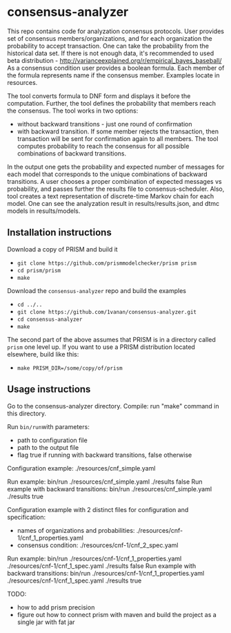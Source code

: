 # consensus-analyzer

This repo contains code for analyzation consensus protocols.
User provides set of consensus members/organizations, and for each organization the probability to accept 
transaction. One can take the probability from the historical data set. If there is not enough data, it's recommended
to used beta distribution - http://varianceexplained.org/r/empirical_bayes_baseball/
As a consensus condition user provides a boolean formula. Each member of the formula represents name if the consensus
member. Examples locate in resources.

The tool converts formula to DNF form and displays it before the computation. Further, the tool defines the probability 
that members reach the consensus. The tool works in two options:
* without backward transitions - just one round of confirmation
* with backward transition. If some member rejects the transaction, then transaction will be sent for confirmation
again to all members. The tool computes probability to reach the consensus for all possible combinations of backward
transitions.

In the output one gets the probability and expected number of messages for each model that corresponds to the unique 
combinations of backward transitions. A user chooses a proper combination of expected messages vs probability, and 
passes further the results file to consensus-scheduler. Also, tool creates a text representation of discrete-time
Markov chain for each model. One can see the analyzation result in results/results.json, and dtmc models in 
results/models.

## Installation instructions

Download a copy of PRISM and build it

* ``git clone https://github.com/prismmodelchecker/prism prism``
* ``cd prism/prism``
* ``make``


Download the ``consensus-analyzer`` repo and build the examples

* ``cd ../..``
* ``git clone https://github.com/1vanan/consensus-analyzer.git``
* ``cd consensus-analyzer``
* ``make``

The second part of the above assumes that PRISM is in a directory called ``prism`` one level up.
If you want to use a PRISM distribution located elsewhere, build like this:

* ``make PRISM_DIR=/some/copy/of/prism``

## Usage instructions
Go to the consensus-analyzer directory. Compile: run "make" command in this directory.

Run ``bin/run``with parameters: 
* path to configuration file
* path to the output file
* flag true if running with backward transitions, false otherwise

Configuration example: ./resources/cnf_simple.yaml

Run example: bin/run ./resources/cnf_simple.yaml ./results false
Run example with backward transitions: bin/run ./resources/cnf_simple.yaml ./results true

Configuration example with 2 distinct files for configuration and specification: 
* names of organizations and probabilities: ./resources/cnf-1/cnf_1_properties.yaml
* consensus condition: ./resources/cnf-1/cnf_2_spec.yaml

Run example: bin/run ./resources/cnf-1/cnf_1_properties.yaml  ./resources/cnf-1/cnf_1_spec.yaml ./results false
Run example with backward transitions: bin/run ./resources/cnf-1/cnf_1_properties.yaml  ./resources/cnf-1/cnf_1_spec.yaml ./results true

TODO:
* how to add prism precision
* figure out how to connect prism with maven and build the project as a single jar with fat jar